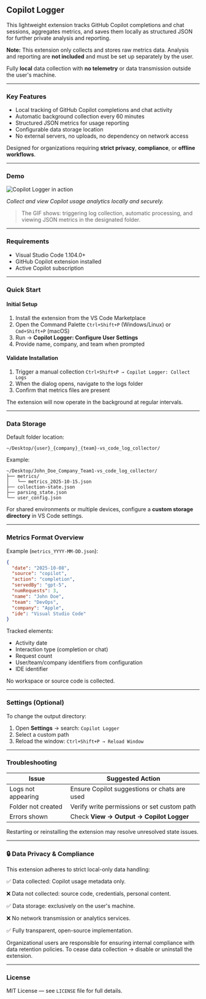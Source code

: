 ## **Copilot Logger**

This lightweight extension tracks GitHub Copilot completions and chat sessions, aggregates metrics, and saves them locally as structured JSON for further private analysis and reporting.

**Note:** This extension only collects and stores raw metrics data. Analysis and reporting are **not included** and must be set up separately by the user.

Fully **local** data collection with **no telemetry** or data transmission outside the user's machine.

---

### **Key Features**

* Local tracking of GitHub Copilot completions and chat activity
* Automatic background collection every 60 minutes
* Structured JSON metrics for usage reporting
* Configurable data storage location
* No external servers, no uploads, no dependency on network access

Designed for organizations requiring **strict privacy**, **compliance**, or **offline workflows**.

---

### **Demo**

![Copilot Logger in action](assets/usage.gif)

*Collect and view Copilot usage analytics locally and securely.*

> The GIF shows: triggering log collection, automatic processing, and viewing JSON metrics in the designated folder.

---

### **Requirements**

* Visual Studio Code 1.104.0+
* GitHub Copilot extension installed
* Active Copilot subscription

---

### **Quick Start**

#### Initial Setup

1. Install the extension from the VS Code Marketplace
2. Open the Command Palette
   `Ctrl+Shift+P` (Windows/Linux) or `Cmd+Shift+P` (macOS)
3. Run → **Copilot Logger: Configure User Settings**
4. Provide name, company, and team when prompted

#### Validate Installation

1. Trigger a manual collection
   `Ctrl+Shift+P → Copilot Logger: Collect Logs`
2. When the dialog opens, navigate to the logs folder
3. Confirm that metrics files are present

The extension will now operate in the background at regular intervals.

---

### **Data Storage**

Default folder location:

```
~/Desktop/{user}_{company}_{team}-vs_code_log_collector/
```

Example:

```
~/Desktop/John_Doe_Company_Team1-vs_code_log_collector/
├── metrics/
│   └── metrics_2025-10-15.json
├── collection-state.json
├── parsing_state.json
└── user_config.json
```

For shared environments or multiple devices, configure a **custom storage directory** in VS Code settings.

---

### **Metrics Format Overview**

Example (`metrics_YYYY-MM-DD.json`):

```json
{
  "date": "2025-10-08",
  "source": "copilot",
  "action": "completion",
  "servedBy": "gpt-5",
  "numRequests": 3,
  "name": "John Doe",
  "team": "DevOps",
  "company": "Apple",
  "ide": "Visual Studio Code"
}
```

Tracked elements:

* Activity date
* Interaction type (completion or chat)
* Request count
* User/team/company identifiers from configuration
* IDE identifier

No workspace or source code is collected.

---

### **Settings (Optional)**

To change the output directory:

1. Open **Settings** → search: `Copilot Logger`
2. Select a custom path
3. Reload the window: `Ctrl+Shift+P → Reload Window`

---

### **Troubleshooting**

| Issue              | Suggested Action                                  |
| ------------------ | ------------------------------------------------- |
| Logs not appearing | Ensure Copilot suggestions or chats are used      |
| Folder not created | Verify write permissions or set custom path       |
| Errors shown       | Check **View → Output → Copilot Logger** |

Restarting or reinstalling the extension may resolve unresolved state issues.

---

### 🔒 **Data Privacy & Compliance**

This extension adheres to strict local-only data handling:

✅ Data collected: Copilot usage metadata only.

❌ Data not collected: source code, credentials, personal content.

✅ Data storage: exclusively on the user's machine.

❌ No network transmission or analytics services.

✅ Fully transparent, open-source implementation.

Organizational users are responsible for ensuring internal compliance with data retention policies.
To cease data collection → disable or uninstall the extension.

---

### **License**

MIT License — see `LICENSE` file for full details.